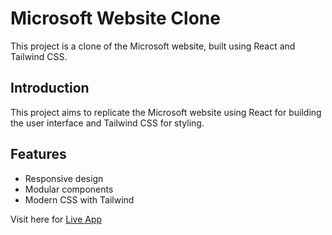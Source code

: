 # Microsoft Website Clone

This project is a clone of the Microsoft website, built using React and Tailwind CSS.

## Introduction
This project aims to replicate the Microsoft website using React for building the user interface and Tailwind CSS for styling.

## Features
- Responsive design
- Modular components
- Modern CSS with Tailwind

Visit here for [Live App](https://microsoft-clone.netlify.app/)